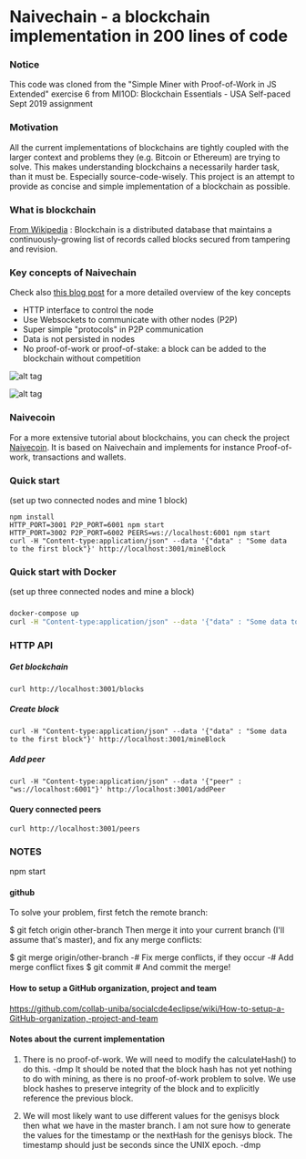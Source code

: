 # Naivechain - a blockchain implementation in 200 lines of code

### Notice
This code was cloned from the "Simple Miner with Proof-of-Work in JS Extended" exercise 6 from 
MI1OD: Blockchain Essentials - USA Self-paced Sept 2019 assignment

### Motivation
All the current implementations of blockchains are tightly coupled with the larger context and problems they (e.g. Bitcoin or Ethereum) are trying to solve. This makes understanding blockchains a necessarily harder task, than it must be. Especially source-code-wisely. This project is an attempt to provide as concise and simple implementation of a blockchain as possible.

 
### What is blockchain
[From Wikipedia](https://en.wikipedia.org/wiki/Blockchain_(database)) : Blockchain is a distributed database that maintains a continuously-growing list of records called blocks secured from tampering and revision.

### Key concepts of Naivechain
Check also [this blog post](https://medium.com/@lhartikk/a-blockchain-in-200-lines-of-code-963cc1cc0e54#.dttbm9afr5) for a more detailed overview of the key concepts
* HTTP interface to control the node
* Use Websockets to communicate with other nodes (P2P)
* Super simple "protocols" in P2P communication
* Data is not persisted in nodes
* No proof-of-work or proof-of-stake: a block can be added to the blockchain without competition


![alt tag](naivechain_blockchain.png)

![alt tag](naivechain_components.png)


### Naivecoin
For a more extensive tutorial about blockchains, you can check the project [Naivecoin](https://lhartikk.github.io/). It is based on Naivechain and implements for instance Proof-of-work, transactions and wallets.

### Quick start
(set up two connected nodes and mine 1 block)
```
npm install
HTTP_PORT=3001 P2P_PORT=6001 npm start
HTTP_PORT=3002 P2P_PORT=6002 PEERS=ws://localhost:6001 npm start
curl -H "Content-type:application/json" --data '{"data" : "Some data to the first block"}' http://localhost:3001/mineBlock
```

### Quick start with Docker
(set up three connected nodes and mine a block)
###
```sh
docker-compose up
curl -H "Content-type:application/json" --data '{"data" : "Some data to the first block"}' http://localhost:3001/mineBlock
```

### HTTP API
##### Get blockchain
```
curl http://localhost:3001/blocks
```
##### Create block
```
curl -H "Content-type:application/json" --data '{"data" : "Some data to the first block"}' http://localhost:3001/mineBlock
``` 
##### Add peer
```
curl -H "Content-type:application/json" --data '{"peer" : "ws://localhost:6001"}' http://localhost:3001/addPeer
```
#### Query connected peers
```
curl http://localhost:3001/peers
```

### NOTES
npm start

#### github
To solve your problem, first fetch the remote branch:

$ git fetch origin other-branch
Then merge it into your current branch (I'll assume that's master), and fix any merge conflicts:

$ git merge origin/other-branch
-# Fix merge conflicts, if they occur
-# Add merge conflict fixes
$ git commit    # And commit the merge!

#### How to setup a GitHub organization, project and team

https://github.com/collab-uniba/socialcde4eclipse/wiki/How-to-setup-a-GitHub-organization,-project-and-team

#### Notes about the current implementation

1. There is no proof-of-work.  We will need to modify the calculateHash() to do this. -dmp
    It should be noted that the block hash has not yet nothing to do with mining, as there is no proof-of-work problem to solve. We use block hashes to preserve integrity of the block and to explicitly reference the previous block.

2. We will most likely want to use different values for the genisys block then what we have in the master branch.  I am not sure how to 
    generate the values for the timestamp or the nextHash for the genisys block. The timestamp should just be seconds since the UNIX
    epoch. -dmp
